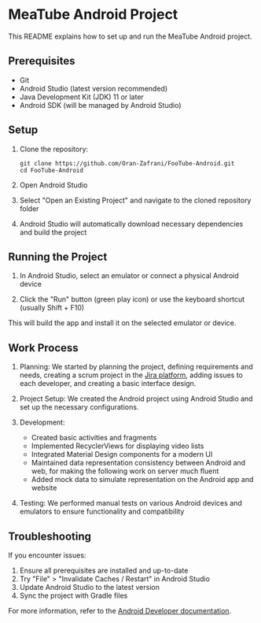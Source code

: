 # MeaTube Android Project

This README explains how to set up and run the MeaTube Android project.

## Prerequisites

- Git
- Android Studio (latest version recommended)
- Java Development Kit (JDK) 11 or later
- Android SDK (will be managed by Android Studio)

## Setup

1. Clone the repository:
   ```
   git clone https://github.com/Oran-Zafrani/FooTube-Android.git
   cd FooTube-Android
   ```

2. Open Android Studio

3. Select "Open an Existing Project" and navigate to the cloned repository folder

4. Android Studio will automatically download necessary dependencies and build the project

## Running the Project

1. In Android Studio, select an emulator or connect a physical Android device

2. Click the "Run" button (green play icon) or use the keyboard shortcut (usually Shift + F10)

This will build the app and install it on the selected emulator or device.

## Work Process

1. Planning: We started by planning the project, defining requirements and needs, creating a scrum project in the [Jira platform](https://sbar1998.atlassian.net/jira/software/projects/MTW/boards/3), adding issues to each developer, and creating a basic interface design.

2. Project Setup: We created the Android project using Android Studio and set up the necessary configurations.

3. Development:
   - Created basic activities and fragments
   - Implemented RecyclerViews for displaying video lists
   - Integrated Material Design components for a modern UI
   - Maintained data representation consistency between Android and web, for making the following work on server much fluent
   - Added mock data to simulate representation on the Android app and website

4. Testing: We performed manual tests on various Android devices and emulators to ensure functionality and compatibility

## Troubleshooting

If you encounter issues:
1. Ensure all prerequisites are installed and up-to-date
2. Try "File" > "Invalidate Caches / Restart" in Android Studio
3. Update Android Studio to the latest version
4. Sync the project with Gradle files

For more information, refer to the [Android Developer documentation](https://developer.android.com/docs).
